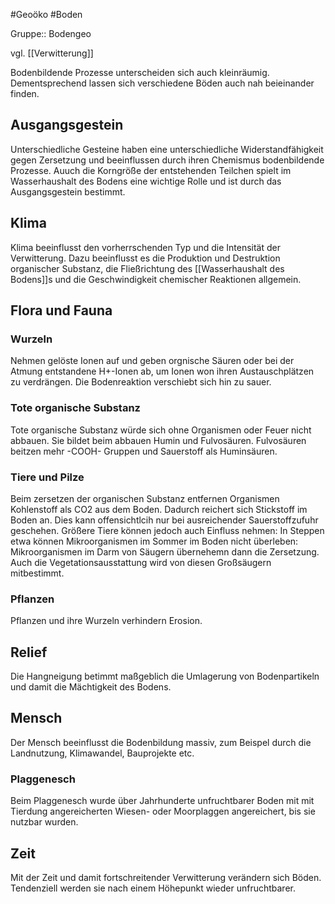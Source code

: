 #Geoöko #Boden

Gruppe:: Bodengeo

vgl. [[Verwitterung]]

Bodenbildende Prozesse unterscheiden sich auch kleinräumig. Dementsprechend lassen sich verschiedene Böden auch nah beieinander finden.

## Ausgangsgestein

Unterschiedliche Gesteine haben eine unterschiedliche Widerstandfähigkeit gegen Zersetzung und beeinflussen durch ihren Chemismus bodenbildende Prozesse. Auuch die Korngröße der entstehenden Teilchen spielt im Wasserhaushalt des Bodens eine wichtige Rolle und ist durch das Ausgangsgestein bestimmt.

## Klima

Klima beeinflusst den vorherrschenden Typ und die Intensität der Verwitterung. Dazu beeinflusst es die Produktion und Destruktion organischer Substanz, die Fließrichtung des [[Wasserhaushalt des Bodens]]s und die Geschwindigkeit chemischer Reaktionen allgemein.

## Flora und Fauna

### Wurzeln

 Nehmen gelöste Ionen auf und geben orgnische Säuren oder bei der Atmung entstandene H+-Ionen ab, um Ionen won ihren Austauschplätzen zu verdrängen. Die Bodenreaktion verschiebt sich hin zu sauer.

### Tote organische Substanz

Tote organische Substanz würde sich ohne Organismen oder Feuer nicht abbauen. Sie bildet beim abbauen Humin und Fulvosäuren. Fulvosäuren beitzen mehr -COOH- Gruppen und Sauerstoff als Huminsäuren.

### Tiere und Pilze

Beim zersetzen der organischen Substanz entfernen Organismen Kohlenstoff als CO2 aus dem Boden. Dadurch reichert sich Stickstoff im Boden an. Dies kann offensichtlcih nur bei ausreichender Sauerstoffzufuhr geschehen.
Größere Tiere können jedoch auch Einfluss nehmen: In Steppen etwa können Mikroorganismen im Sommer im Boden nicht überleben: Mikroorganismen im Darm von Säugern übernehemn dann die Zersetzung. Auch die Vegetationsausstattung wird von diesen Großsäugern mitbestimmt.

### Pflanzen

Pflanzen und ihre Wurzeln verhindern Erosion.

## Relief

Die Hangneigung betimmt maßgeblich die Umlagerung von Bodenpartikeln und damit die Mächtigkeit des Bodens.

## Mensch

Der Mensch beeinflusst die Bodenbildung massiv, zum Beispel durch die Landnutzung, Klimawandel, Bauprojekte etc. 

### Plaggenesch

Beim Plaggenesch wurde über Jahrhunderte unfruchtbarer Boden mit mit Tierdung angereicherten Wiesen- oder Moorplaggen angereichert, bis sie nutzbar wurden.

## Zeit

Mit der Zeit und damit fortschreitender Verwitterung verändern sich Böden. Tendenziell werden sie nach einem Höhepunkt wieder unfruchtbarer. 
